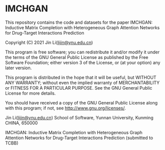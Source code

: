 # IMCHGAN
This repository contains the code and datasets for the paper IMCHGAN: Inductive Matrix Completion with Heterogeneous Graph Attention Networks for Drug-Target Interactions Prediction

Copyright (C) 2021 Jin Li(lijin@ynu.edu.cn)

This program is free software; you can redistribute it and/or modify it under the terms of the GNU General Public License as published by the Free Software Foundation; either version 3 of the License, or (at your option) any later version.

This program is distributed in the hope that it will be useful, but WITHOUT ANY WARRANTY; without even the implied warranty of MERCHANTABILITY or FITNESS FOR A PARTICULAR PURPOSE. See the GNU General Public License for more details.

You should have received a copy of the GNU General Public License along with this program; if not, see http://www.gnu.org/licenses/.

Jin Li(lijin@ynu.edu.cn) School of Software, Yunnan University, Kunming CHINA, 650000

IMCHGAN: Inductive Matrix Completion with Heterogeneous Graph Attention Networks for Drug-Target Interactions Prediction (submitted to TCBB)
